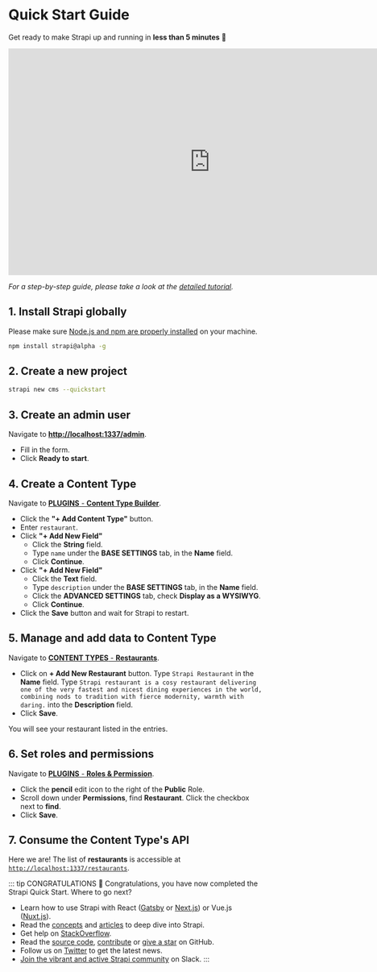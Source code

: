 # Quick Start Guide

Get ready to make Strapi up and running in **less than 5 minutes** 🚀

<div class="video-container">
   <iframe width="800" height="450" src="https://www.youtube.com/embed/nux0djdHmY8" frameborder="0" allow="accelerometer; autoplay; encrypted-media; gyroscope; picture-in-picture" allowfullscreen></iframe>
</div>

_For a step-by-step guide, please take a look at the [detailed tutorial](quick-start-tutorial.html)._

## 1. Install Strapi globally

Please make sure [Node.js and npm are properly installed](install-requirements.html) on your machine.

```bash
npm install strapi@alpha -g
```

## 2. Create a new project

```bash
strapi new cms --quickstart
```

## 3. Create an admin user

Navigate to [**http://localhost:1337/admin**](http://localhost:1337/admin).

- Fill in the form.
- Click **Ready to start**.

## 4. Create a Content Type

Navigate to [**PLUGINS** - **Content Type Builder**](http://localhost:1337/admin/plugins/content-type-builder).

- Click the **"+ Add Content Type"** button.
- Enter `restaurant`.
- Click **"+ Add New Field"**
  - Click the **String** field.
  - Type `name` under the **BASE SETTINGS** tab, in the **Name** field.
  - Click **Continue**.
- Click **"+ Add New Field"**
  - Click the **Text** field.
  - Type `description` under the **BASE SETTINGS** tab, in the **Name** field.
  - Click the **ADVANCED SETTINGS** tab, check **Display as a WYSIWYG**.
  - Click **Continue**.
- Click the **Save** button and wait for Strapi to restart.

## 5. Manage and add data to Content Type

Navigate to [**CONTENT TYPES** - **Restaurants**](http://localhost:1337/admin/plugins/content-manager/restaurant?source=content-manager).

- Click on **+ Add New Restaurant** button. Type `Strapi Restaurant` in the **Name** field. Type `Strapi restaurant is a cosy restaurant delivering one of the very fastest and nicest dining experiences in the world, combining nods to tradition with fierce modernity, warmth with daring.` into the **Description** field.
- Click **Save**.

You will see your restaurant listed in the entries.

## 6. Set roles and permissions

Navigate to [**PLUGINS** - **Roles & Permission**](http://localhost:1337/admin/plugins/users-permissions/roles).

- Click the **pencil** edit icon to the right of the **Public** Role.
- Scroll down under **Permissions**, find **Restaurant**. Click the checkbox next to **find**.
- Click **Save**.

## 7. Consume the Content Type's API

Here we are! The list of **restaurants** is accessible at [`http://localhost:1337/restaurants`](http://localhost:1337/restaurants).

::: tip CONGRATULATIONS
👏 Congratulations, you have now completed the Strapi Quick Start. Where to go next?

- Learn how to use Strapi with React ([Gatsby](https://blog.strapi.io/building-a-static-website-using-gatsby-and-strapi) or [Next.js](https://blog.strapi.io/strapi-next-setup/)) or Vue.js ([Nuxt.js](https://blog.strapi.io/cooking-a-deliveroo-clone-with-nuxt-vue-js-graphql-strapi-and-stripe-setup-part-1-7/)).
- Read the [concepts](../concepts/concepts.html) and [articles](../articles/) to deep dive into Strapi.
- Get help on [StackOverflow](https://stackoverflow.com/questions/tagged/strapi).
- Read the [source code](https://github.com/strapi/strapi), [contribute](https://github.com/strapi/strapi/blob/master/CONTRIBUTING.md) or [give a star](https://github.com/strapi/strapi) on GitHub.
- Follow us on [Twitter](https://twitter.com/strapijs) to get the latest news.
- [Join the vibrant and active Strapi community](https://slack.strapi.io) on Slack.
  :::
